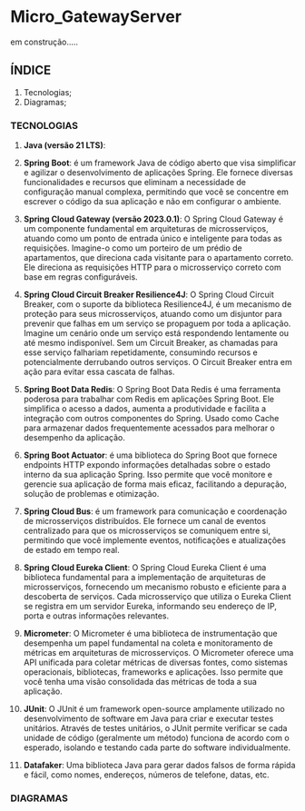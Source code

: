 # Micro_GatewayServer

em construção.....

## ÍNDICE

1. Tecnologias;
2. Diagramas;

### TECNOLOGIAS

1. __Java (versão 21 LTS)__:


2. __Spring Boot__: é um framework Java de código aberto que visa simplificar e agilizar o desenvolvimento de aplicações Spring. Ele fornece diversas funcionalidades e recursos que eliminam a necessidade de configuração manual complexa, permitindo que você se concentre em escrever o código da sua aplicação e não em configurar o ambiente.


3. __Spring Cloud Gateway (versão 2023.0.1)__: O Spring Cloud Gateway é um componente fundamental em arquiteturas de microsserviços, atuando como um ponto de entrada único e inteligente para todas as requisições. Imagine-o como um porteiro de um prédio de apartamentos, que direciona cada visitante para o apartamento correto. Ele direciona as requisições HTTP para o microsserviço correto com base em regras configuráveis.


4. __Spring Cloud Circuit Breaker Resilience4J__: O Spring Cloud Circuit Breaker, com o suporte da biblioteca Resilience4J, é um mecanismo de proteção para seus microsserviços, atuando como um disjuntor para prevenir que falhas em um serviço se propaguem por toda a aplicação. Imagine um cenário onde um serviço está respondendo lentamente ou até mesmo indisponível. Sem um Circuit Breaker, as chamadas para esse serviço falhariam repetidamente, consumindo recursos e potencialmente derrubando outros serviços. O Circuit Breaker entra em ação para evitar essa cascata de falhas.


5. __Spring Boot Data Redis__: O Spring Boot Data Redis é uma ferramenta poderosa para trabalhar com Redis em aplicações Spring Boot. Ele simplifica o acesso a dados, aumenta a produtividade e facilita a integração com outros componentes do Spring. Usado como Cache para armazenar dados frequentemente acessados para melhorar o desempenho da aplicação.


6. __Spring Boot Actuator__: é uma biblioteca do Spring Boot que fornece endpoints HTTP expondo informações detalhadas sobre o estado interno da sua aplicação Spring. Isso permite que você monitore e gerencie sua aplicação de forma mais eficaz, facilitando a depuração, solução de problemas e otimização.


7. __Spring Cloud Bus__: é um framework para comunicação e coordenação de microsserviços distribuídos. Ele fornece um canal de eventos centralizado para que os microsserviços se comuniquem entre si, permitindo que você implemente eventos, notificações e atualizações de estado em tempo real.


8. __Spring Cloud Eureka Client__: O Spring Cloud Eureka Client é uma biblioteca fundamental para a implementação de arquiteturas de microsserviços, fornecendo um mecanismo robusto e eficiente para a descoberta de serviços. Cada microsserviço que utiliza o Eureka Client se registra em um servidor Eureka, informando seu endereço de IP, porta e outras informações relevantes.


9. __Micrometer__: O Micrometer é uma biblioteca de instrumentação que desempenha um papel fundamental na coleta e monitoramento de métricas em arquiteturas de microsserviços. O Micrometer oferece uma API unificada para coletar métricas de diversas fontes, como sistemas operacionais, bibliotecas, frameworks e aplicações. Isso permite que você tenha uma visão consolidada das métricas de toda a sua aplicação.


10. __JUnit__: O JUnit é um framework open-source amplamente utilizado no desenvolvimento de software em Java para criar e executar testes unitários. Através de testes unitários, o JUnit permite verificar se cada unidade de código (geralmente um método) funciona de acordo com o esperado, isolando e testando cada parte do software individualmente.


10. __Datafaker__: Uma biblioteca Java para gerar dados falsos de forma rápida e fácil, como nomes, endereços, números de telefone, datas, etc.


### DIAGRAMAS

